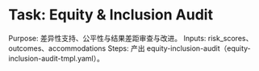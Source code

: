 # Task: Equity & Inclusion Audit

Purpose: 差异性支持、公平性与结果差距审查与改进。
Inputs: risk_scores、outcomes、accommodations
Steps: 产出 equity-inclusion-audit（equity-inclusion-audit-tmpl.yaml）。
